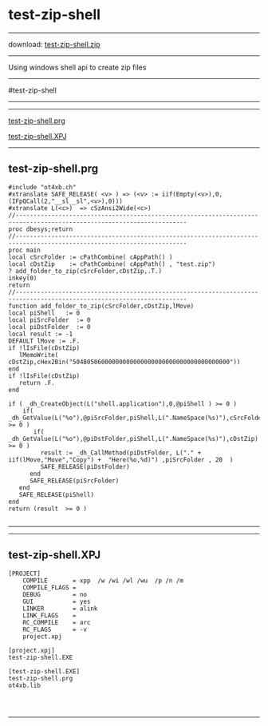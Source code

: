 # test-zip-shell  
 
------ 
 
download: [test-zip-shell.zip](test-zip-shell.zip) 
 
 
------ 
 
Using windows shell api to create zip files
 
------ 
 
#test-zip-shell
  
----  
  
 
------ 
 
 
[test-zip-shell.prg](#test-zip-shell.prg)   
 
[test-zip-shell.XPJ](#test-zip-shell.XPJ)   
 
------ 
 
## test-zip-shell.prg  
 
``` 
#include "ot4xb.ch"
#xtranslate SAFE_RELEASE( <v> ) => (<v> := iif(Empty(<v>),0,(IFpQCall(2,"__sl__sl",<v>),0)))
#xtranslate L(<c>)  => cSzAnsi2Wide(<c>)
//----------------------------------------------------------------------------------------------------------------------
proc dbesys;return
//----------------------------------------------------------------------------------------------------------------------
proc main                                                 
local cSrcFolder := cPathCombine( cAppPath() )
local cDstZip    := cPathCombine( cAppPath() , "test.zip")
? add_folder_to_zip(cSrcFolder,cDstZip,.T.)
inkey(0)
return 
//----------------------------------------------------------------------------------------------------------------------
function add_folder_to_zip(cSrcFolder,cDstZip,lMove) 
local piShell   := 0
local piSrcFolder  := 0
local piDstFolder  := 0    
local result := -1                                          
DEFAULT lMove := .F.
if !lIsFile(cDstZip)
   lMemoWrite( cDstZip,cHex2Bin("504B0506000000000000000000000000000000000000"))
end
if !lIsFile(cDstZip)
   return .F.
end                  

if ( _dh_CreateObject(L("shell.application"),0,@piShell ) >= 0 )
	if( _dh_GetValue(L("%o"),@piSrcFolder,piShell,L(".NameSpace(%s)"),cSrcFolder) >= 0 )
	   if( _dh_GetValue(L("%o"),@piDstFolder,piShell,L(".NameSpace(%s)"),cDstZip) >= 0 )   
         result := _dh_CallMethod(piDstFolder, L("." + iif(lMove,"Move","Copy") +  "Here(%o,%d)") ,piSrcFolder , 20  )
         SAFE_RELEASE(piDstFolder)
      end
      SAFE_RELEASE(piSrcFolder)
   end
   SAFE_RELEASE(piShell)
end
return (result  >= 0 )
 
``` 
 
------ 
 
------ 
 
## test-zip-shell.XPJ  
 
``` 
[PROJECT]
    COMPILE       = xpp  /w /wi /wl /wu  /p /n /m
    COMPILE_FLAGS = 
    DEBUG         = no
    GUI           = yes
    LINKER        = alink
    LINK_FLAGS    =
    RC_COMPILE    = arc
    RC_FLAGS      = -v
    project.xpj

[project.xpj]
test-zip-shell.EXE

[test-zip-shell.EXE]
test-zip-shell.prg
ot4xb.lib


 
``` 
 
------ 
